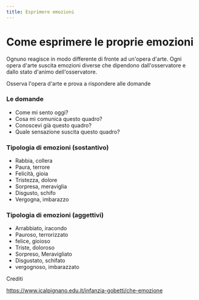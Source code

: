 ```yaml
---
title: Esprimere emozioni
---
```


# Come esprimere le proprie emozioni

Ognuno reagisce in modo differente di fronte ad un'opera d'arte. Ogni opera d'arte suscita emozioni diverse che dipendono dall'osservatore e dallo stato d'animo dell'osservatore.

Osserva l'opera d'arte e prova a rispondere alle domande

### Le domande

- Come mi sento oggi?
- Cosa mi comunica questo quadro?
- Conoscevi già questo quadro?
- Quale sensazione suscita questo quadro?

### Tipologia di emozioni (sostantivo)
- Rabbia, collera
- Paura, terrore
- Felicità, gioia
- Tristezza, dolore
- Sorpresa, meraviglia
- Disgusto, schifo
- Vergogna, imbarazzo

### Tipologia di emozioni (aggettivi)
- Arrabbiato, iracondo
- Pauroso, terrorizzato
- felice, gioioso
- Triste, doloroso
- Sorpreso, Meravigliato
- Disgustato, schifato
- vergognoso, imbarazzato





Crediti

https://www.icalpignano.edu.it/infanzia-gobetti/che-emozione

